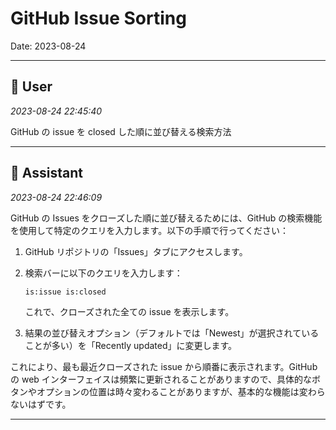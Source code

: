 # GitHub Issue Sorting

Date: 2023-08-24

---

## 👤 User
*2023-08-24 22:45:40*

GitHub の issue を closed した順に並び替える検索方法

---

## 🤖 Assistant
*2023-08-24 22:46:09*

GitHub の Issues をクローズした順に並び替えるためには、GitHub の検索機能を使用して特定のクエリを入力します。以下の手順で行ってください：

1. GitHub リポジトリの「Issues」タブにアクセスします。
2. 検索バーに以下のクエリを入力します：
   ```
   is:issue is:closed
   ```
   これで、クローズされた全ての issue を表示します。

3. 結果の並び替えオプション（デフォルトでは「Newest」が選択されていることが多い）を「Recently updated」に変更します。

これにより、最も最近クローズされた issue から順番に表示されます。GitHub の web インターフェイスは頻繁に更新されることがありますので、具体的なボタンやオプションの位置は時々変わることがありますが、基本的な機能は変わらないはずです。

---
